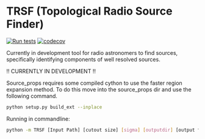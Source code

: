 # TRSF (Topological Radio Source Finder)

[![Run tests](https://github.com/RhysAlfShaw/TRSF/actions/workflows/pytest.yaml/badge.svg)](https://github.com/RhysAlfShaw/TRSF/actions/workflows/pytest.yaml)
[![codecov](https://codecov.io/gh/RhysAlfShaw/TRSF/branch/main/graph/badge.svg?token=CFARAVMGZU)](https://codecov.io/gh/RhysAlfShaw/TRSF)

Currently in development tool for radio astronomers to find sources, specifically identifying components of well resolved sources.

!! CURRENTLY IN DEVELOPMENT !!

Source_props requires some compiled cython to use the faster region expansion method. To do this move into the source_props dir and use the following command.
```bash
python setup.py build_ext --inplace
```

Running in commandline:

```bash
python -m TRSF [Input Path] [cutout size] [sigma] [outputdir] [output file format]
```
